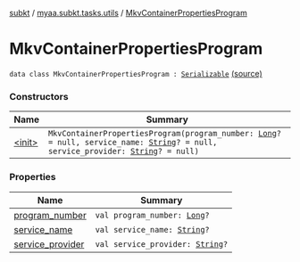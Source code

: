 [subkt](../../index.md) / [myaa.subkt.tasks.utils](../index.md) / [MkvContainerPropertiesProgram](./index.md)

# MkvContainerPropertiesProgram

`data class MkvContainerPropertiesProgram : `[`Serializable`](https://docs.oracle.com/javase/9/docs/api/java/io/Serializable.html) [(source)](https://github.com/Myaamori/SubKt/blob/0.1.11/src/main/kotlin/myaa/subkt/tasks/utils/mkvmerge.kt#L40)

### Constructors

| Name | Summary |
|---|---|
| [&lt;init&gt;](-init-.md) | `MkvContainerPropertiesProgram(program_number: `[`Long`](https://kotlinlang.org/api/latest/jvm/stdlib/kotlin/-long/index.html)`? = null, service_name: `[`String`](https://kotlinlang.org/api/latest/jvm/stdlib/kotlin/-string/index.html)`? = null, service_provider: `[`String`](https://kotlinlang.org/api/latest/jvm/stdlib/kotlin/-string/index.html)`? = null)` |

### Properties

| Name | Summary |
|---|---|
| [program_number](program_number.md) | `val program_number: `[`Long`](https://kotlinlang.org/api/latest/jvm/stdlib/kotlin/-long/index.html)`?` |
| [service_name](service_name.md) | `val service_name: `[`String`](https://kotlinlang.org/api/latest/jvm/stdlib/kotlin/-string/index.html)`?` |
| [service_provider](service_provider.md) | `val service_provider: `[`String`](https://kotlinlang.org/api/latest/jvm/stdlib/kotlin/-string/index.html)`?` |
